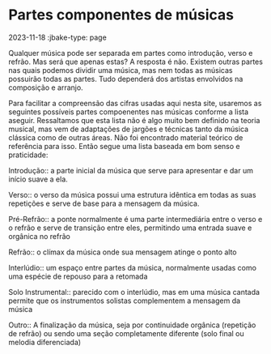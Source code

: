 # Partes componentes de músicas
2023-11-18
:jbake-type: page

Qualquer música pode ser separada em partes como introdução, verso e refrão. Mas será que apenas estas? A resposta é não. Existem outras partes nas quais podemos dividir uma música, mas nem todas as músicas possuirão todas as partes. Tudo dependerá dos artistas envolvidos na composição e arranjo.

Para facilitar a compreensão das cifras usadas aqui nesta site, usaremos as seguintes possíveis partes compoenentes nas músicas conforme a lista aseguir. Ressaltamos que esta lista não é algo muito bem definido na teoria musical, mas vem de adaptações de jargões e técnicas tanto da música clássica como de outras áreas. Não foi encontrado material teórico de referência para isso. Então segue uma lista baseada em bom senso e praticidade:

Introdução::
a parte inicial da música que serve para apresentar e dar um início suave a ela.

Verso::
o verso da música possui uma estrutura idêntica em todas as suas repetições e serve de base para a mensagem da música.

Pré-Refrão::
a ponte normalmente é uma parte intermediária entre o verso e o refrão e serve de transição entre eles, permitindo uma entrada suave e orgânica no refrão

Refrão::
o clímax da música onde sua mensagem atinge o ponto alto

Interlúdio::
um espaço entre partes da música, normalmente usadas como uma espécie de repouso para a retomada

Solo Instrumental::
parecido com o interlúdio, mas em uma música cantada permite que os instrumentos solistas complementem a mensagem da música

Outro::
A finalização da música, seja por continuidade orgânica (repetição de refrão) ou sendo uma seção completamente diferente (solo final ou melodia diferenciada)
